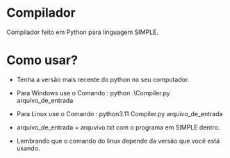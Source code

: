 # Compilador
Compilador feito em Python para linguagem SIMPLE.


# Como usar?

- Tenha a versão mais recente do python no seu computador.
- Para Windows use o Comando : python .\Compiler.py arquivo_de_entrada
- Para Linux use o Comando : python3.11 Compiler.py arquivo_de_entrada
- arquivo_de_entrada = arquvivo.txt com o programa em SIMPLE dentro.

- Lembrando que o comando do linux depende da versão que você está usando.

